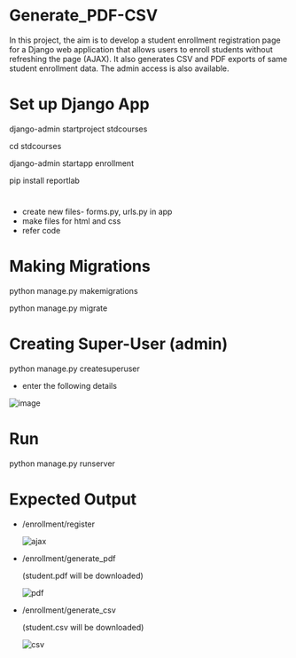# Generate_PDF-CSV
In this project, the aim is to develop a student enrollment registration page for a Django web application that allows users to enroll students without refreshing the page (AJAX). It also generates CSV and PDF exports of same student enrollment data. The admin access is also available.
# Set up Django App
django-admin startproject stdcourses

cd stdcourses

django-admin startapp enrollment

pip install reportlab
#
*   create new files- forms.py, urls.py in app
*   make files for html and css
*   refer code

# Making Migrations
python manage.py makemigrations

python manage.py migrate
# Creating Super-User (admin)
python manage.py createsuperuser
*   enter the following details
  
![image](https://github.com/NikhithaAnanth/Register_Courses/assets/171590975/f5de610b-6d6a-4d8a-b9b7-c3656d8f0933)

# Run
python manage.py runserver
# Expected Output
* /enrollment/register
  
  ![ajax](https://github.com/user-attachments/assets/bc865a77-b515-446b-af16-6d3d91b110ad)

* /enrollment/generate_pdf

  (student.pdf will be downloaded)

  ![pdf](https://github.com/user-attachments/assets/85f5bb79-01fe-4987-a102-8beb3a4d284c)

* /enrollment/generate_csv

  (student.csv will be downloaded)

  ![csv](https://github.com/user-attachments/assets/d0703bed-2e6d-4b52-baee-5dc54b082213)
